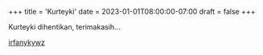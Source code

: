 +++
title = 'Kurteyki'
date = 2023-01-01T08:00:00-07:00
draft = false
+++

Kurteyki dihentikan, terimakasih...

[irfanykywz](https://irfanykywz.github.io)
